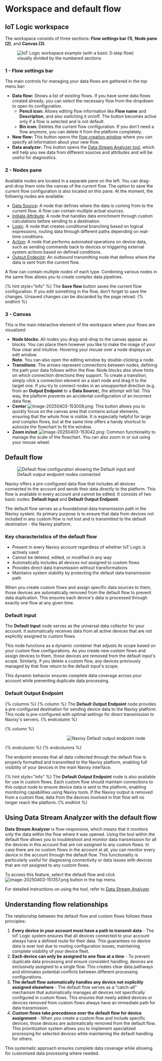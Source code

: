 # Workspace and default flow

## IoT Logic workspace

The workspace consists of three sections: **Flow settings bar (1)**, **Node pane (2)**, and **Canvas (3)**.

<figure><img src="../../../.gitbook/assets/IoT_Logic_workspace_example (1).webp" alt="IoT Logic workspace example (with a basic 3-step flow) visually divided by the numbered sections"><figcaption></figcaption></figure>

### 1 - Flow settings bar

The main controls for managing your data flows are gathered in the top menu bar:

* **Data flow:** Shows a list of existing flows. If you have some data flows created already, you can select the necessary flow from the dropdown to open its configuration.
  * **Pencil icon:** Allows editing flow information like **Flow name** and **Description**, and also switching it on/off. The button becomes active only if a flow is selected and is not default.
  * **Bin icon:** Deletes the current flow configuration. If you don’t need a flow anymore, you can delete it from the platform completely.
* **New flow:** This button opens the [flow creation window](flow-management/) where you can specify all information about your new flow.
* **Data analyzer:** This button opens the [Data Stream Analyzer tool](data-stream-analyzer.md), which will help you see data from different sources and attributes and will be useful for diagnostics.

### 2 - Nodes pane

Available nodes are located in a separate pane on the left. You can drag-and-drop them onto the canvas of the current flow. The option to save the current flow configuration is also located on this pane. At the moment, the following nodes are available:

* [Data Source](flow-management/data-source-node.md)**:** A node that defines where the data is coming from to the current flow. A flow can contain multiple actual sources.
* [Initiate Attribute](flow-management/initiate-attribute-node/): A node that handles data enrichment through custom calculations before sending to a destination.
* [Logic](flow-management/logic-node/): A node that creates conditional branching based on logical expressions, routing data through different paths depending on real-time conditions.
* [Action](flow-management/action-node.md): A node that performs automated operations on device data, such as sending commands back to devices or triggering external system actions based on defined conditions.
* [Output Endpoint](flow-management/output-endpoint-node.md): An outbound transmitting node that defines where the data is sent from the current flow.

A flow can contain multiple nodes of each type. Combining various nodes in the same flow allows you to create complex data pipelines.

{% hint style="info" %}
The **Save flow** button saves the current flow configuration. If you edit something in the flow, don’t forget to save the changes. Unsaved changes can be discarded by the page reload.
{% endhint %}

### 3 - Canvas

This is the main interactive element of the workspace where your flows are visualized:

* **Node blocks**: All nodes you drag-and-drop to the canvas appear as blocks. You can place them however you like to make the image of your flow clear and intuitive. Hovering your mouse over a node displays an edit window.\
  **Note**. You can also open the editing window by double-clicking a node.
* **Transitions**: The arrows represent connections between nodes, defining the path your data follows within the flow. Node blocks also show hints on which connection directions they support. To create a transition, simply click a connection element on a start node and drag it to the target one. If you try to connect nodes in an unsupported direction (e.g. from an **Output Endpoint** to a **Data Source**), the attempt will fail. This way, the platform prevents an accidental configuration of an incorrect data flow.
* **Center** <img src="../../../user-guide/account/iot-logic/attachments/image-20250403-153008.png" alt="image-20250403-153008.png" data-size="line">: This button allows you to quickly focus on the canvas area that contains actual elements, ensuring that the whole flow is visible. It is especially helpful for large and complex flows, but at the same time offers a handy shortcut to autosize the flowchart to fit the window.
* **Zoom in/out** <img src="../../../user-guide/account/iot-logic/attachments/image-20250403-153042.png" alt="image-20250403-153042.png" data-size="line">: Common functionality to manage the scale of the flowchart. You can also zoom in or out using your mouse wheel.

## Default flow

<figure><img src="../../../user-guide/account/iot-logic/attachments/default-flow.webp" alt="Default flow configuration showing the Default input and Default output endpoint nodes connected"><figcaption></figcaption></figure>

Navixy offers a pre-configured data flow that includes all devices connected to the account and sends their data directly to the platform. This flow is available in every account and cannot be edited. It consists of two basic nodes: **Default Input** and **Default Output Endpoint**.

The default flow serves as a foundational data transmission path in the Navixy system. Its primary purpose is to ensure that data from devices not included in any custom flow is not lost and is transmitted to the default destination - the Navixy platform.

### Key characteristics of the default flow

* Present in every Navixy account regardless of whether IoT Logic is actively used
* Cannot be deleted, edited, or modified in any way
* Automatically includes all devices not assigned to custom flows
* Provides direct data transmission without transformations
* Maintains system stability by protecting the default data transmission path

When you create custom flows and assign specific data sources to them, those devices are automatically removed from the default flow to prevent data duplication. This ensures each device's data is processed through exactly one flow at any given time.

### Default input

The **Default Input** node serves as the universal data collector for your account. It automatically receives data from all active devices that are not explicitly assigned to custom flows.

This node functions as a dynamic container that adjusts its scope based on your custom flow configurations. As you create new custom flows and assign devices to them, those devices are removed from the default input's scope. Similarly, if you delete a custom flow, any devices previously managed by that flow return to the default input's scope.

This dynamic behavior ensures complete data coverage across your account while preventing duplicate data processing.

### Default Output Endpoint

{% columns %}
{% column %}
The **Default Output Endpoint** node provides a pre-configured destination for sending device data to the Navixy platform. This node is pre-configured with optimal settings for direct transmission to Navixy's servers.
{% endcolumn %}

{% column %}
<div align="right"><figure><img src="../../../user-guide/account/iot-logic/attachments/image-20250403-151042.png" alt="Navixy Default output endpoint node"><figcaption></figcaption></figure></div>
{% endcolumn %}
{% endcolumns %}

The endpoint ensures that all data collected through the default flow is properly formatted and transmitted to the Navixy platform, enabling full visibility of your devices in the main Navixy interface.

{% hint style="info" %}
The **Default Output Endpoint** node is also available for use in custom flows. Each custom flow should maintain connections to this output node to ensure device data is sent to the platform, enabling monitoring capabilities using Navixy tools. If the Navixy output is removed from a custom flow, data from the devices involved in that flow will no longer reach the platform.
{% endhint %}

## Using Data Stream Analyzer with the default flow

**Data Stream Analyzer** is flow-responsive, which means that it monitors only the data within the flow where it was opened. Using the tool within the default flow allows you to troubleshoot and monitor data transmission for all the devices in this account that are not assigned to any custom flows. In case there are no custom flows in the account at all, you can monitor every device in the account through the default flow. This functionality is particularly useful for diagnosing connectivity or data issues with devices that are not assigned to any custom flows.

To access this feature, select the default flow and click <img src="../../../user-guide/account/iot-logic/attachments/image-20250403-151357.png" alt="image-20250403-151357.png" data-size="line"> button in the top menu.

For detailed instructions on using the tool, refer to [Data Stream Analyzer](data-stream-analyzer.md).

## Understanding flow relationships

The relationship between the default flow and custom flows follows these principles:

1. **Every device in your account must have a path to transmit data** - The IoT Logic system ensures that all devices connected to your account always have a defined route for their data. This guarantees no device data is ever lost due to routing configuration issues, maintaining complete visibility of your device fleet.
2. **Each device can only be assigned to one flow at a time** - To prevent duplicate data processing and ensure consistent handling, devices are exclusively assigned to a single flow. This creates clear data pathways and eliminates potential conflicts between different processing configurations.
3. **The default flow automatically handles any device not explicitly assigned elsewhere** - The default flow serves as a "catch-all" mechanism that automatically manages all devices not specifically configured in custom flows. This ensures that newly added devices or devices removed from custom flows always have an immediate path for data transmission.
4. **Custom flows take precedence over the default flow for device assignment** - When you create a custom flow and include specific devices, those devices are automatically removed from the default flow. This prioritization system allows you to implement specialized processing for selected devices while maintaining the default handling for others.

This systematic approach ensures complete data coverage while allowing for customized data processing where needed.
